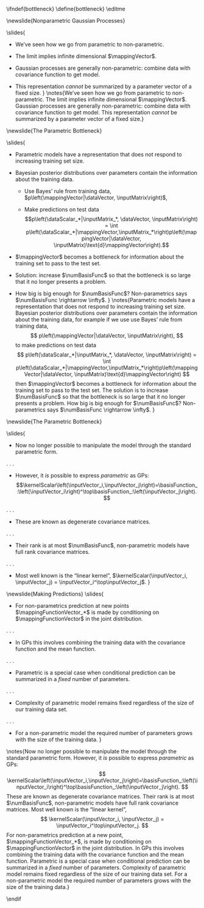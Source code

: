 \ifndef{bottleneck}
\define{bottleneck}
\editme

\newslide{Nonparametric Gaussian Processes}

\slides{
* We’ve seen how we go from parametric to non-parametric.

* The limit implies infinite dimensional $\mappingVector$.

* Gaussian processes are generally non-parametric: combine data with
    covariance function to get model.

* This representation *cannot* be summarized by a parameter vector of
    a fixed size.
}
\notes{We’ve seen how we go from parametric to non-parametric. The limit implies infinite dimensional $\mappingVector$. Gaussian processes are generally non-parametric: combine data with covariance function to get model. This representation *cannot* be summarized by a parameter vector of a fixed size.}

\newslide{The Parametric Bottleneck}

\slides{
* Parametric models have a representation that does not respond to increasing training set size.

* Bayesian posterior distributions over parameters contain the information about the training data.

    * Use Bayes’ rule from training data,
        $p\left(\mappingVector|\dataVector, \inputMatrix\right)$,

    * Make predictions on test data
        $$p\left(\dataScalar_*|\inputMatrix_*, \dataVector, \inputMatrix\right) = \int
              p\left(\dataScalar_*|\mappingVector,\inputMatrix_*\right)p\left(\mappingVector|\dataVector,
                \inputMatrix)\text{d}\mappingVector\right).$$

* $\mappingVector$ becomes a bottleneck for information about the training set to pass to the test set.

* Solution: increase $\numBasisFunc$ so that the bottleneck is so large that it no longer presents a problem.

* How big is big enough for $\numBasisFunc$? Non-parametrics says $\numBasisFunc \rightarrow \infty$.
}
\notes{Parametric models have a representation that does not respond to increasing training set size. Bayesian posterior distributions over parameters contain the information about the training data, for example if we use use Bayes’ rule from training data,
$$
p\left(\mappingVector|\dataVector, \inputMatrix\right),
$$
to make predictions on test data
$$
p\left(\dataScalar_*|\inputMatrix_*, \dataVector, \inputMatrix\right) = \int
              p\left(\dataScalar_*|\mappingVector,\inputMatrix_*\right)p\left(\mappingVector|\dataVector,
                \inputMatrix)\text{d}\mappingVector\right)
$$ 
then $\mappingVector$ becomes a bottleneck for information about the training set to pass to the test set. The solution is to increase $\numBasisFunc$ so that the bottleneck is so large that it no longer presents a problem. How big is big enough for $\numBasisFunc$? Non-parametrics says $\numBasisFunc \rightarrow \infty$.
}

\newslide{The Parametric Bottleneck}

\slides{
-   Now no longer possible to manipulate the model through the standard parametric form.

. . .

-   However, it *is* possible to express *parametric* as GPs:
    $$\kernelScalar\left(\inputVector_i,\inputVector_j\right)=\basisFunction_:\left(\inputVector_i\right)^\top\basisFunction_:\left(\inputVector_j\right).$$

. . .

-   These are known as degenerate covariance matrices.

. . .

-   Their rank is at most $\numBasisFunc$, non-parametric models have full rank covariance matrices.

. . .

-   Most well known is the “linear kernel”, $\kernelScalar(\inputVector_i, \inputVector_j) = \inputVector_i^\top\inputVector_j$.
}

\newslide{Making Predictions}
\slides{
-   For non-parametrics prediction at new points $\mappingFunctionVector_*$ is made by conditioning on $\mappingFunctionVector$ in the joint distribution.

. . .

-   In GPs this involves combining the training data with the covariance function and the mean function.

. . .

-   Parametric is a special case when conditional prediction can be summarized in a *fixed* number of parameters.

. . .

-   Complexity of parametric model remains fixed regardless of the size of our training data set.

. . .

-   For a non-parametric model the required number of parameters grows with the size of the training data.
}

\notes{Now no longer possible to manipulate the model through the standard parametric form. However, it *is* possible to express *parametric* as GPs:
$$
\kernelScalar\left(\inputVector_i,\inputVector_j\right)=\basisFunction_:\left(\inputVector_i\right)^\top\basisFunction_:\left(\inputVector_j\right).
$$ 
These are known as degenerate covariance matrices. Their rank is at most $\numBasisFunc$, non-parametric models have full rank covariance matrices. Most well known is the “linear kernel”, 
$$
\kernelScalar(\inputVector_i, \inputVector_j) = \inputVector_i^\top\inputVector_j.
$$
For non-parametrics prediction at a new point, $\mappingFunctionVector_*$, is made by conditioning on $\mappingFunctionVector$ in the joint distribution. In GPs this involves combining the training data with the covariance function and the mean function. Parametric is a special case when conditional prediction can be summarized in a *fixed* number of parameters. Complexity of parametric model remains fixed regardless of the size of our training data set. For a non-parametric model the required number of parameters grows with the size of the training data.}

\endif
